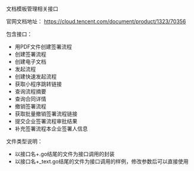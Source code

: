 文档模板管理相关接口 

官网文档地址：
https://cloud.tencent.com/document/product/1323/70356

包含接口：
- 用PDF文件创建签署流程
- 创建签署流程
- 创建电子文档
- 发起流程
- 创建快速发起流程
- 获取小程序跳转链接
- 查询流程摘要
- 查询合同详情
- 撤销签署流程
- 获取批量撤销签署流程链接
- 提交企业签署流程审批结果
- 补充签署流程本企业签署人信息

文件类型说明：
- 以接口名+.go结尾的文件为接口调用的封装
- 以接口名+_text.go结尾的文件为接口调用的样例，修改参数后可以直接使用